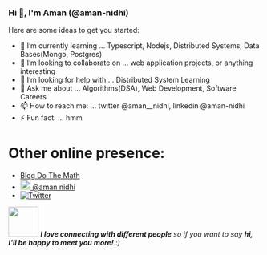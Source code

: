 ### Hi 👋, I'm Aman (@aman-nidhi)

<!--
**aman-nidhi/aman-nidhi** is a ✨ _special_ ✨ repository because its `README.md` (this file) appears on your GitHub profile.
-->

Here are some ideas to get you started:

- 🌱 I’m currently learning ... Typescript, Nodejs, Distributed Systems, Data Bases(Mongo, Postgres)
- 👯 I’m looking to collaborate on ... web application projects, or anything interesting
- 🤔 I’m looking for help with ... Distributed System Learning
- 💬 Ask me about ... Algorithms(DSA), Web Development, Software Careers
- 📫 How to reach me: ... twitter @aman__nidhi, linkedin @aman-nidhi
- ⚡ Fun fact: ... hmm


# Other online presence:
  - [Blog Do The Math](https://medium.com/do-the-math/latest/)
  - [<img height="20" src="https://cdn.svgporn.com/logos/linkedin.svg" > @aman nidhi</img>](https://www.linkedin.com/in/aman-nidhi/)
  - [![Twitter](https://img.shields.io/twitter/url/https/twitter.com/aman__nidhi.svg?style=social&label=Follow%20aman__nidhi)](https://twitter.com/aman__nidhi)

<img src="https://media.giphy.com/media/LnQjpWaON8nhr21vNW/giphy.gif" width="60"> <em><b>I love connecting with different people</b> so if you want to say <b>hi, I'll be happy to meet you more!</b> :)</em>
